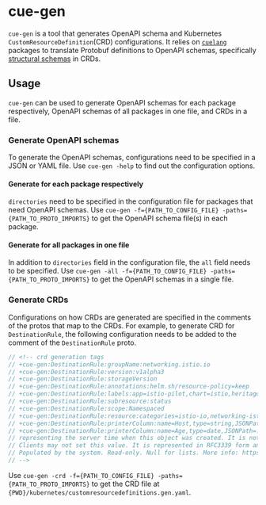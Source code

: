 # cue-gen

`cue-gen` is a tool that generates OpenAPI schema and Kubernetes `CustomResourceDefinition`(CRD) configurations. It relies on [`cuelang`](https://cuelang.org/) packages to translate
Protobuf definitions to OpenAPI schemas, specifically
[structural schemas](https://kubernetes.io/docs/tasks/access-kubernetes-api/custom-resources/custom-resource-definitions/#specifying-a-structural-schema) in CRDs.

## Usage

`cue-gen` can be used to generate OpenAPI schemas for each package respectively, OpenAPI schemas of all packages in one file, and CRDs in a file.

### Generate OpenAPI schemas

To generate the OpenAPI schemas, configurations need to be specified in a JSON or YAML file. Use `cue-gen -help` to find out the configuration options.

#### Generate for each package respectively

`directories` need to be specified in the configuration file for packages that need OpenAPI schemas. Use `cue-gen -f={PATH_TO_CONFIG_FILE} -paths={PATH_TO_PROTO_IMPORTS}`
to get the OpenAPI schema file(s) in each package.

#### Generate for all packages in one file

In addition to `directories` field in the configuration file, the `all` field needs to be specified. Use `cue-gen -all -f={PATH_TO_CONFIG_FILE} -paths={PATH_TO_PROTO_IMPORTS}`
to get the OpenAPI schemas in a single file.

### Generate CRDs

Configurations on how CRDs are generated are specified in the comments of the protos that map to the CRDs. For example, to generate CRD for `DestinationRule`, the following configuration
needs to be added to the comment of the `DestinationRule` proto.

``` protobuf
// <!-- crd generation tags
// +cue-gen:DestinationRule:groupName:networking.istio.io
// +cue-gen:DestinationRule:version:v1alpha3
// +cue-gen:DestinationRule:storageVersion
// +cue-gen:DestinationRule:annotations:helm.sh/resource-policy=keep
// +cue-gen:DestinationRule:labels:app=istio-pilot,chart=istio,heritage=Tiller,release=istio
// +cue-gen:DestinationRule:subresource:status
// +cue-gen:DestinationRule:scope:Namespaced
// +cue-gen:DestinationRule:resource:categories=istio-io,networking-istio-io,shortNames=dr
// +cue-gen:DestinationRule:printerColumn:name=Host,type=string,JSONPath=.spec.host,description="The name of a service from the service registry"
// +cue-gen:DestinationRule:printerColumn:name=Age,type=date,JSONPath=.metadata.creationTimestamp,description="CreationTimestamp is a timestamp
// representing the server time when this object was created. It is not guaranteed to be set in happens-before order across separate operations.
// Clients may not set this value. It is represented in RFC3339 form and is in UTC.
// Populated by the system. Read-only. Null for lists. More info: https://github.com/kubernetes/community/blob/master/contributors/devel/sig-architecture/api-conventions.md
// -->
```

Use `cue-gen -crd -f={PATH_TO_CONFIG_FILE} -paths={PATH_TO_PROTO_IMPORTS}` to get the CRD file at `{PWD}/kubernetes/customresourcedefinitions.gen.yaml`.
